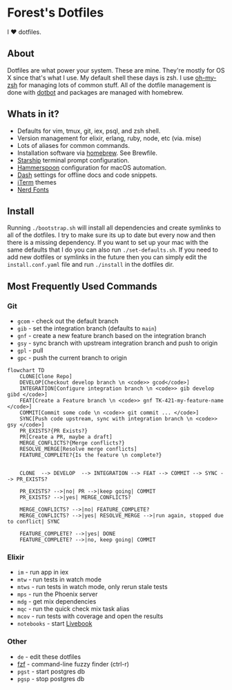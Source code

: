 # Forest's Dotfiles

I :heart: dotfiles.

## About

Dotfiles are what power your system. These are mine. They're mostly for OS X since that's what I use. My default shell
these days is zsh. I use [oh-my-zsh](https://ohmyz.sh/) for managing lots of common stuff. All of the dotfile
management is done with [dotbot](https://github.com/anishathalye/dotbot) and packages are managed with homebrew.

## Whats in it?

- Defaults for vim, tmux, git, iex, psql, and zsh shell.
- Version management for elixir, erlang, ruby, node, etc (via. mise)
- Lots of aliases for common commands.
- Installation software via [homebrew](https://brew.sh/). See Brewfile.
- [Starship](https://starship.rs/) terminal prompt configuration.
- [Hammerspoon](https://www.hammerspoon.org/) configuration for macOS automation.
- [Dash](https://kapeli.com/dash) settings for offline docs and code snippets.
- [iTerm](https://iterm2.com/) themes
- [Nerd Fonts](https://www.nerdfonts.com/)

## Install

Running `./bootstrap.sh` will install all dependencies and create symlinks to all of the dotfiles. I try to make sure
its up to date but every now and then there is a missing dependency. If you want to set up your mac with the same
defaults that I do you can also run `./set-defaults.sh`. If you need to add new dotfiles or symlinks in the future then
you can simply edit the `install.conf.yaml` file and run `./install` in the dotfiles dir.

## Most Frequently Used Commands

### Git

- `gcom` - check out the default branch
- `gib` - set the integration branch (defaults to `main`)
- `gnf` - create a new feature branch based on the integration branch
- `gsy` - sync branch with upstream integration branch and push to origin
- `gpl` - pull
- `gpc` - push the current branch to origin

```mermaid
flowchart TD
    CLONE[Clone Repo]
    DEVELOP[Checkout develop branch \n <code>> gcod</code>]
    INTEGRATION[Configure integration branch \n <code>> gib develop gibd </code>]
    FEAT[Create a Feature branch \n <code>> gnf TK-421-my-feature-name </code>]
    COMMIT[Commit some code \n <code>> git commit ... </code>]
    SYNC[Push code upstream, sync with integration branch \n <code>> gsy </code>]
    PR_EXISTS?{PR Exists?}
    PR[Create a PR, maybe a draft]
    MERGE_CONFLICTS?{Merge conflicts?}
    RESOLVE_MERGE[Resolve merge conflicts]
    FEATURE_COMPLETE?{Is the feature \n complete?}


    CLONE  --> DEVELOP  --> INTEGRATION --> FEAT --> COMMIT --> SYNC --> PR_EXISTS?

    PR_EXISTS? -->|no| PR -->|keep going| COMMIT
    PR_EXISTS? -->|yes| MERGE_CONFLICTS?

    MERGE_CONFLICTS? -->|no| FEATURE_COMPLETE?
    MERGE_CONFLICTS? -->|yes| RESOLVE_MERGE -->|run again, stopped due to conflict| SYNC

    FEATURE_COMPLETE? -->|yes| DONE
    FEATURE_COMPLETE? -->|no, keep going| COMMIT
```

### Elixir

- `im` - run app in iex
- `mtw` - run tests in watch mode
- `mtws` - run tests in watch mode, only rerun stale tests
- `mps` - run the Phoenix server
- `mdg` - get mix dependencies
- `mqc` - run the quick check mix task alias
- `mcov` - run tests with coverage and open the results
- `notebooks` - start [Livebook](https://livebook.dev/)

### Other

- `de` - edit these dotfiles
- [fzf](https://github.com/junegunn/fzf) - command-line fuzzy finder (ctrl-r)
- `pgst` - start postgres db
- `pgsp` - stop postgres db

